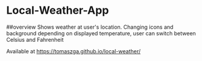 # Local-Weather-App

##overview
Shows weather at user's location. Changing icons and background depending on displayed temperature, user can switch between Celsius and Fahrenheit

Available at https://tomaszga.github.io/local-weather/
